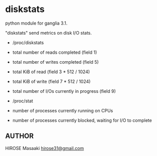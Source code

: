 diskstats
===============

python module for ganglia 3.1.

"diskstats" send metrics on disk I/O stats.

 * /proc/diskstats
  * total number of reads completed  (field 1)
  * total number of writes completed (field 5)
  * total KiB of read (field 3 * 512 / 1024)
  * total KiB of write (field 7 * 512 / 1024)
  * total number of I/Os currently in progress (field 9)

 * /proc/stat
  * number of processes currently running on CPUs
  * number of processes currently blocked, waiting for I/O to complete

## AUTHOR

HIROSE Masaaki <hirose31@gmail.com>

